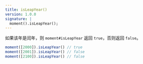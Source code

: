```yaml
---
title: isLeapYear()
version: 1.0.0
signature: |
  moment().isLeapYear();
---
```


如果该年是闰年，则 `moment#isLeapYear` 返回 `true`，否则返回 `false`。

```javascript
moment([2000]).isLeapYear() // true
moment([2001]).isLeapYear() // false
moment([2100]).isLeapYear() // false
```
